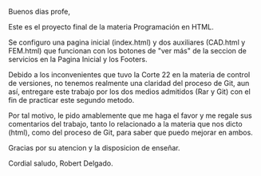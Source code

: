 Buenos dias profe,

Este es el proyecto final de la materia Programación en HTML.

Se configuro una pagina inicial (index.html) y dos auxiliares (CAD.html y FEM.html) que funcionan con los
botones de "ver más" de la seccion de servicios en la Pagina Inicial y los Footers.

Debido a los inconvenientes que tuvo la Corte 22 en la materia de control de versiones, no tenemos realmente
una claridad del proceso de Git, aun así, entregare este trabajo por los dos medios admitidos (Rar y Git)
con el fin de practicar este segundo metodo.

Por tal motivo, le pido amablemente que me haga el favor y me regale sus comentarios del trabajo, tanto lo 
relacionado a la materia que nos dicto (html), como del proceso de Git, para saber que puedo mejorar en ambos.

Gracias por su atencion y la disposicion de enseñar.

Cordial saludo, Robert Delgado.
